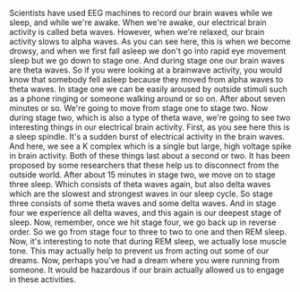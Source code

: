 Scientists have used EEG machines to record our brain waves while we sleep, and
while we're awake. When we're awake, our electrical brain activity is called
beta waves. However, when we're relaxed, our brain activity slows to alpha
waves. As you can see here, this is when we become drowsy, and when we first
fall asleep we don't go into rapid eye movement sleep but we go down to stage
one. And during stage one our brain waves are theta waves. So if you were
looking at a brainwave activity, you would know that somebody fell asleep
because they moved from alpha waves to theta waves. In stage one we can be
easily aroused by outside stimuli such as a phone ringing or someone walking
around or so on. After about seven minutes or so. We're going to move from
stage one to stage two. Now during stage two, which is also a type of theta
wave, we're going to see two interesting things in our electrical brain
activity. First, as you see here this is a sleep spindle. It's a sudden burst
of electrical activity in the brain waves. And here, we see a K complex which
is a single but large, high voltage spike in brain activity. Both of these
things last about a second or two. It has been proposed by some researchers
that these help us to disconnect from the outside world. After about 15 minutes
in stage two, we move on to stage three sleep. Which consists of theta waves
again, but also delta waves which are the slowest and strongest waves in our
sleep cycle. So stage three consists of some theta waves and some delta waves.
And in stage four we experience all delta waves, and this again is our deepest
stage of sleep. Now, remember, once we hit stage four, we go back up in reverse
order. So we go from stage four to three to two to one and then REM sleep. Now,
it's interesting to note that during REM sleep, we actually lose muscle tone.
This may actually help to prevent us from acting out some of our dreams. Now,
perhaps you've had a dream where you were running from someone. It would be
hazardous if our brain actually allowed us to engage in these activities.
